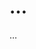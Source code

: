 
<!DOCTYPE HTML>
<html lang="es">
<head>
  <title>Test web page one</title>
  <meta charset="UTF-8">
  <meta name="description" content="Descripción de la página…">
</head>
<body>
  <h1>… </h1>
  <p>…</p>
</body>
</html>

